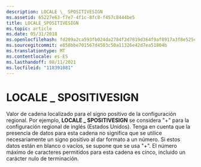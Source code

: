 ```yaml
---
description: LOCALE \_ SPOSITIVESIGN
ms.assetid: 65227e63-f7e7-4f1c-8fc8-f457c8444be5
title: LOCALE_SPOSITIVESIGN
ms.topic: article
ms.date: 05/31/2018
ms.openlocfilehash: fd289a2ca593fb024da2784f2d7819d364f9af8917a3f8e525c461795388ab62
ms.sourcegitcommit: e858bbe701567d4583c50a11326e42d7ea51804b
ms.translationtype: MT
ms.contentlocale: es-ES
ms.lasthandoff: 08/11/2021
ms.locfileid: "118391081"
---
```

# <a name="locale_spositivesign"></a>LOCALE \_ SPOSITIVESIGN

Valor de cadena localizado para el signo positivo de la configuración regional. Por ejemplo, **LOCALE \_ SPOSITIVESIGN** se considera "+" para la configuración regional de inglés (Estados Unidos). Tenga en cuenta que la presencia de datos para esta cadena no significa que se utilice necesariamente un signo positivo al dar formato a un número. Si estos datos están en blanco o vacíos, se supone que se usa "+". El número máximo de caracteres permitidos para esta cadena es cinco, incluido un carácter nulo de terminación.

 

 



